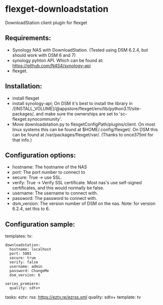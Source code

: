 # flexget-downloadstation
 DownloadStation client plugin for flexget

## Requirements:
- Synology NAS with DownloadStation. (Tested using DSM 6.2.4, but should work with DSM 6 and 7)
- synology pyhton API. Which can be found at: https://github.com/N4S4/synology-api
- flexget.

## Installation:
- install flexget
- install synology-api; On DSM it's best to install the library in /[INSTALL_VOLUME]/@appstore/flexget/env/lib/python3.11/site-packages/, and make sure the ownerships are set to 'sc-flexget:synocommunity'.
- Move downloadstation.py to flexgetConfigPath/plugins/client. On most linux systems this can be found at $HOME/.config/flexget/. On DSM this can be found at /var/packages/flexget/var/. (Thanks to  once375ml for that info.)
## Configuration options:
- hostname: The hostname of the NAS
- port: The port number to connect to
- secure: True -> use SSL.
- verify: True -> Verify SSL certificate. Most nas's use self-signed certificates, and this would normally be false.
- username: The username to connect with.
- password: The password to connect with.
- dsm_version: The version number of DSM on the nas. Note: for version 6.2.4, set this to 6.

## Configuration sample:
templates:
  tv:

    downloadstation:
      hostname: localhost
      port: 5001
      secure: true
      verify: false
      username: admin
      password: ChangeMe
      dsm_version: 6

    series_premiere:
      quality: sdtv+

tasks:
  eztv:
    rss: https://eztv.re/ezrss.xml
    quality: sdtv+
    template: tv

